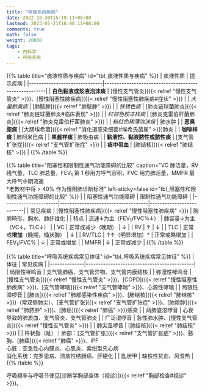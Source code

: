 ```yaml
---
title: "呼吸系统疾病"
date: 2022-10-30T15:19:11+08:00
lastmod: 2023-05-21T18:00:11+08:00
comments: true
math: false
weight: 20000
tags:
    - 内科学
    - 呼吸系统
---
```


{{% table title="痰液性质与疾病" id="tbl_痰液性质与疾病"  %}}
| 痰液性质                     | 提示疾病                                             |
|------------------------------|------------------------------------------------------|
| **白色黏液或浆液泡沫痰**     | [慢性支气管炎]({{< relref "慢性支气管炎" >}})、[慢性阻塞性肺疾病]({{< relref "慢性阻塞性肺疾病#症状" >}}) |
| *大量脓臭痰*                 | [肺脓肿]({{< relref "肺脓肿" >}})                    |
| *铁锈色痰*                   | [肺炎链球菌肺炎]({{< relref "肺炎链球菌肺炎#临床表现" >}}) |
| *红棕色胶冻样痰*             | [肺炎克雷伯杆菌肺炎]({{< relref "肺炎克雷伯杆菌肺炎" >}}) |
| *粉红色稀薄泡沫痰*           | 肺水肿                                               |
| **恶臭脓痰**                 | [大肠埃希菌]({{< relref "消化道感染细菌#埃希氏菌属" >}})肺炎   |
| **咖啡样痰**                 | 肺阿米巴病                                           |
| **果酱样痰**                 | 肺吸虫病                                             |
| **黏液性、黏液脓性或脓性痰** | [支气管扩张症]({{< relref "支气管扩张症" >}})        |
| **痰中带血**                 | [肺结核]({{< relref "肺结核" >}})                    |
{{% /table %}}

{{% table title="阻塞性和限制性通气功能障碍的比较" caption="VC 肺活量，RV 残气量，TLC 肺总量，FEV<sub>1</sub> 第 1 秒用力呼气容积，FVC 用力肺活量，MMFR 最大呼气中期流速<br/>\*老教材中将 \> 40% 作为慢阻肺诊断标准" left-sticky=false id="tbl_阻塞性和限制性通气功能障碍的比较"  %}}
|                      | 阻塞性通气功能障碍                 | 限制性通气功能障碍       |
|----------------------|------------------------------------|--------------------------|
| 常见疾病             | [慢性阻塞性肺疾病]({{< relref "慢性阻塞性肺疾病" >}}) | 胸廓畸形、胸水、肺纤维化 |
| 特点                 | 流速↓为主（FEV<sub>1</sub>/FVC%↓） | 肺容量↓为主（VC↓，TLC↓） |
| VC                   | 正常或减少（晚期）                 | ↓                        |
| RV                   | ↑                                  | ↓                        |
| TLC                  | 正常或**增加**（晚期，桶状胸）     | ↓                        |
| RV/TLC               | ↑↑（明显增加）\*                   | 正常或略增加             |
| FEV<sub>1</sub>/FVC% | ↓                                  | 正常或增加               |
| MMFR                 | ↓                                  | 正常或减少               |
{{% /table %}}

{{% table title="呼吸系统疾病常见体征" id="tbl_呼吸系统疾病常见体征"  %}}
| 体征         | 常见疾病                                   |
|--------------|--------------------------------------------|
| 局限性哮鸣音 | 支气管肺癌、支气管异物、支气管内膜结核     |
| 弥漫性哮鸣音 | [慢性支气管炎]({{< relref "慢性支气管炎" >}})、[COPD]({{< relref "慢性阻塞性肺疾病" >}})、[支气管哮喘]({{< relref "支气管哮喘" >}})、心源性哮喘 |
| 局限性湿啰音 | [肺炎]({{< relref "肺部感染性疾病" >}})、[肺结核]({{< relref "肺结核" >}})（常双侧肺尖）、[支气管扩张]({{< relref "支气管扩张症" >}})、[肺脓肿]({{< relref "肺脓肿" >}})、[肺癌]({{< relref "肺癌" >}})感染 |
| 两肺底湿啰音 | 心衰导致的肺淤血、支气管炎、支气管肺炎     |
| 广泛湿啰音   | 急性肺水肿、[慢性支气管炎]({{< relref "慢性支气管炎" >}})                   |
| 肺尖湿啰音   | [肺结核]({{< relref "肺结核" >}})                                     |
| 杵状指（趾） | 肺部：[支气管扩张]({{< relref "支气管扩张症" >}})、脓胸、[肺癌]({{< relref "肺癌" >}})、IPF<br/>心脏：亚急性心内膜炎、心肌炎、紫绀型先心病<br/>消化系统：克罗恩病、溃疡性结肠癌、肝硬化     |
| 匙状甲       | 缺铁性贫血、风湿热                         |
{{% /table %}}

呼吸频率与呼吸节律见[诊断学胸部查体（视诊）]({{< relref "胸部检查#视诊" >}})。

